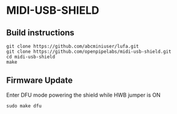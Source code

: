 MIDI-USB-SHIELD
===============

Build instructions
------------------
    git clone https://github.com/abcminiuser/lufa.git
    git clone https://github.com/openpipelabs/midi-usb-shield.git
    cd midi-usb-shield
    make

Firmware Update
---------------
Enter DFU mode powering the shield while HWB jumper is ON

    sudo make dfu